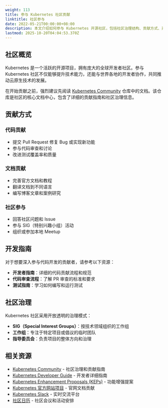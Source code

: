 ```yaml
---
weight: 113
title: 参与 Kubernetes 社区贡献
linktitle: 社区参与
date: 2022-05-21T00:00:00+08:00
description: 本文介绍如何参与 Kubernetes 开源社区，包括社区治理结构、贡献方式、开发指南和相关资源，帮助开发者更好地融入 Kubernetes 生态系统。
lastmod: 2025-10-20T04:04:53.370Z
---
```


## 社区概览

Kubernetes 是一个活跃的开源项目，拥有庞大的全球开发者社区。参与 Kubernetes 社区不仅能够提升技术能力，还能与世界各地的开发者协作，共同推动云原生技术的发展。

在开始贡献之前，强烈建议先阅读 [Kubernetes Community](https://github.com/kubernetes/community) 仓库中的文档。该仓库是社区的核心文档中心，包含了详细的贡献指南和社区治理信息。

## 贡献方式

### 代码贡献

- 提交 Pull Request 修复 Bug 或实现新功能
- 参与代码审查和讨论
- 改进测试覆盖率和质量

### 文档贡献

- 完善官方文档和教程
- 翻译文档到不同语言
- 编写博客文章和案例研究

### 社区参与

- 回答社区问题和 Issue
- 参与 SIG（特别兴趣小组）活动
- 组织或参加本地 Meetup

## 开发指南

对于想要深入参与代码开发的贡献者，请参考以下资源：

- **开发者指南**：详细的代码贡献流程和规范
- **代码审查流程**：了解 PR 审查的标准和要求
- **测试指南**：学习如何编写和运行测试

## 社区治理

Kubernetes 社区采用开放透明的治理模式：

- **SIG（Special Interest Groups）**：按技术领域组织的工作组
- **工作组**：专注于特定项目或倡议的临时团队
- **指导委员会**：负责项目的整体方向和治理

## 相关资源

- [Kubernetes Community](https://github.com/kubernetes/community) - 社区治理和贡献指南
- [Kubernetes Developer Guide](https://github.com/kubernetes/community/tree/master/contributors/devel) - 开发者详细指南
- [Kubernetes Enhancement Proposals (KEPs)](https://github.com/kubernetes/enhancements) - 功能增强提案
- [Kubernetes 官方网站项目](https://github.com/kubernetes/website) - 官网文档贡献
- [Kubernetes Slack](https://kubernetes.slack.com/) - 实时交流平台
- [社区日历](https://calendar.google.com/calendar/embed?src=cgnt364vd8s86hr2phapfjc6uk%40group.calendar.google.com) - 社区会议和活动安排
